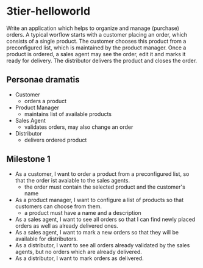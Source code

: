 # 3tier-helloworld

Write an application which helps to organize and manage (purchase) orders.
A typical worflow starts with a customer placing an order, which consists of a single product. The customer chooses this product from a preconfigured list, which is maintained by the product manager. Once a product is ordered, a sales agent may see the order, edit it and marks it ready for delivery. The distributor delivers the product and closes the order.

## Personae dramatis

* Customer
  * orders a product
* Product Manager
  * maintains list of available products
* Sales Agent
  * validates orders, may also change an order
* Distributor
  * delivers ordered product

## Milestone 1

* As a customer, I want to order a product from a preconfigured list, so that the order ist avaiable to the sales agents.
  * the order must contain the selected product and the customer's name
* As a product manager, I want to configure a list of products so that customers can choose from them.
  * a product must have a name and a description
* As a sales agent, I want to see all orders so that I can find newly placed orders as well as already delivered ones.
* As a sales agent, I want to mark a new orders so that they will be available for distributors.
* As a distributor, I want to see all orders already validated by the sales agents, but no orders which are already delivered.
* As a distributor, I want to mark orders as delivered.

